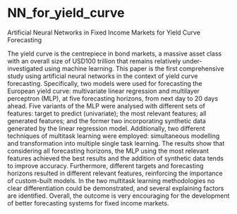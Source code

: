# NN_for_yield_curve
Artificial Neural Networks in Fixed Income Markets for Yield Curve Forecasting

The yield curve is the centrepiece in bond markets, a massive asset class with an overall size of USD100 trillion that remains relatively under-investigated using machine learning. This paper is the first comprehensive study using artificial neural networks in the context of yield curve forecasting. Specifically, two models were used for forecasting the European yield curve: multivariate linear regression and multilayer perceptron (MLP), at five forecasting horizons, from next day to 20 days ahead. Five variants of the MLP were analysed with different sets of features: target to predict (univariate); the most relevant features; all generated features; and the former two incorporating synthetic data generated by the linear regression model. Additionally, two different techniques of multitask learning were employed: simultaneous modelling and transformation into multiple single task learning. The results show that considering all forecasting horizons, the MLP using the most relevant features achieved the best results and the addition of synthetic data tends to improve accuracy. Furthermore, different targets and forecasting horizons resulted in different relevant features, reinforcing the importance of custom-built models. In the two multitask learning methodologies no clear differentiation could be demonstrated, and several explaining factors are identified. Overall, the outcome is very encouraging for the development of better forecasting systems for fixed income markets.
